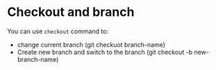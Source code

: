 # Checkout and branch

You can use `checkout` command to:
* change current branch (git checkuot branch-name)
* Create new branch and switch to the branch (git checkout -b new-branch-name)

